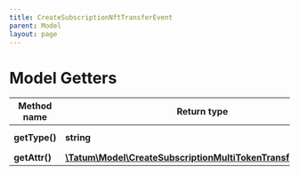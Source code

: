 ```yaml
---
title: CreateSubscriptionNftTransferEvent
parent: Model
layout: page
---
```


# Model Getters

Method name | Return type | Description | Notes
------------ | ------------- | ------------- | -------------
**getType()** | **string** | Type of the subscription. |
**getAttr()** | [**\Tatum\Model\CreateSubscriptionMultiTokenTransferEventAttr**](../CreateSubscriptionMultiTokenTransferEventAttr) |  |

